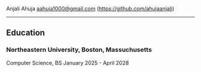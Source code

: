 Anjali Ahuja
aahuja1000@gmail.com (https://github.com/ahujaanjali)

---

## Education

### Northeastern University, Boston, Massuchusetts
Computer Science, BS
January 2025 - April 2028 

